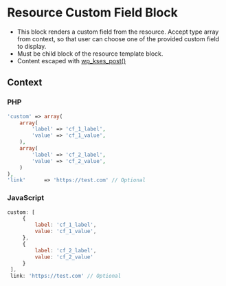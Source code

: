 # Resource Custom Field Block

- This block renders a custom field from the resource. Accept type array from context, so that user can choose one of the provided custom field to display.
- Must be child block of the resource template block.
- Content escaped with [wp_kses_post()](https://developer.wordpress.org/reference/functions/wp_kses_post/ "wp_kses_post()")

## Context

### PHP
```php
'custom' => array(
	array(
		'label' => 'cf_1_label',
		'value' => 'cf_1_value',
	),
	array(
		'label' => 'cf_2_label',
		'value' => 'cf_2_value',
	)
),
'link'      => 'https://test.com' // Optional
```

### JavaScript
```javascript
custom: [
	 {
		 label: 'cf_1_label',
		 value: 'cf_1_value',
	 },
	 {
		 label: 'cf_2_label',
		 value: 'cf_2_value'
	 }
 ],
 link: 'https://test.com' // Optional
```
